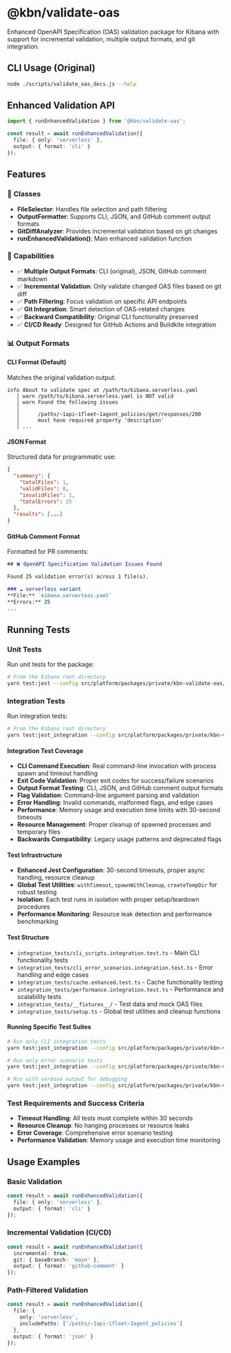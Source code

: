 # @kbn/validate-oas

Enhanced OpenAPI Specification (OAS) validation package for Kibana with support for incremental validation, multiple output formats, and git integration.

## CLI Usage (Original)

```bash
node ./scripts/validate_oas_docs.js --help
```

## Enhanced Validation API

```typescript
import { runEnhancedValidation } from '@kbn/validate-oas';

const result = await runEnhancedValidation({
  file: { only: 'serverless' },
  output: { format: 'cli' }
});
```

## Features

### 🔧 **Classes**

- **FileSelector**: Handles file selection and path filtering
- **OutputFormatter**: Supports CLI, JSON, and GitHub comment output formats
- **GitDiffAnalyzer**: Provides incremental validation based on git changes
- **runEnhancedValidation()**: Main enhanced validation function

### 🎯 **Capabilities**

- ✅ **Multiple Output Formats**: CLI (original), JSON, GitHub comment markdown
- ✅ **Incremental Validation**: Only validate changed OAS files based on git diff
- ✅ **Path Filtering**: Focus validation on specific API endpoints
- ✅ **Git Integration**: Smart detection of OAS-related changes
- ✅ **Backward Compatibility**: Original CLI functionality preserved
- ✅ **CI/CD Ready**: Designed for GitHub Actions and Buildkite integration

### 📊 **Output Formats**

#### CLI Format (Default)
Matches the original validation output:
```
info About to validate spec at /path/to/kibana.serverless.yaml
   │ warn /path/to/kibana.serverless.yaml is NOT valid
   │ warn Found the following issues
   │
   │      /paths/~1api~1fleet~1agent_policies/get/responses/200
   │      must have required property 'description'
   │ ...
```

#### JSON Format
Structured data for programmatic use:
```json
{
  "summary": {
    "totalFiles": 1,
    "validFiles": 0,
    "invalidFiles": 1,
    "totalErrors": 25
  },
  "results": [...]
}
```

#### GitHub Comment Format
Formatted for PR comments:
```markdown
## ❌ OpenAPI Specification Validation Issues Found

Found 25 validation error(s) across 1 file(s).

### ☁️ serverless variant
**File:** `kibana.serverless.yaml`
**Errors:** 25
...
```

## Running Tests

### Unit Tests

Run unit tests for the package:

```bash
# From the Kibana root directory
yarn test:jest --config src/platform/packages/private/kbn-validate-oas/jest.config.js
```

### Integration Tests

Run integration tests:

```bash
# From the Kibana root directory
yarn test:jest_integration --config src/platform/packages/private/kbn-validate-oas/jest.integration.config.js
```

#### Integration Test Coverage

- **CLI Command Execution**: Real command-line invocation with process spawn and timeout handling
- **Exit Code Validation**: Proper exit codes for success/failure scenarios  
- **Output Format Testing**: CLI, JSON, and GitHub comment output formats
- **Flag Validation**: Command-line argument parsing and validation
- **Error Handling**: Invalid commands, malformed flags, and edge cases
- **Performance**: Memory usage and execution time limits with 30-second timeouts
- **Resource Management**: Proper cleanup of spawned processes and temporary files
- **Backwards Compatibility**: Legacy usage patterns and deprecated flags

#### Test Infrastructure

- **Enhanced Jest Configuration**: 30-second timeouts, proper async handling, resource cleanup
- **Global Test Utilities**: `withTimeout`, `spawnWithCleanup`, `createTempDir` for robust testing
- **Isolation**: Each test runs in isolation with proper setup/teardown procedures
- **Performance Monitoring**: Resource leak detection and performance benchmarking

#### Test Structure

- `integration_tests/cli_scripts.integration.test.ts` - Main CLI functionality tests
- `integration_tests/cli_error_scenarios.integration.test.ts` - Error handling and edge cases
- `integration_tests/cache.enhanced.test.ts` - Cache functionality testing
- `integration_tests/performance.integration.test.ts` - Performance and scalability tests
- `integration_tests/__fixtures__/` - Test data and mock OAS files
- `integration_tests/setup.ts` - Global test utilities and cleanup functions

#### Running Specific Test Suites

```bash
# Run only CLI integration tests
yarn test:jest_integration --config src/platform/packages/private/kbn-validate-oas/jest.integration.config.js --testNamePattern="CLI Scripts Integration"

# Run only error scenario tests  
yarn test:jest_integration --config src/platform/packages/private/kbn-validate-oas/jest.integration.config.js --testNamePattern="Error Scenarios"

# Run with verbose output for debugging
yarn test:jest_integration --config src/platform/packages/private/kbn-validate-oas/jest.integration.config.js --verbose
```

### Test Requirements and Success Criteria

- **Timeout Handling**: All tests must complete within 30 seconds
- **Resource Cleanup**: No hanging processes or resource leaks
- **Error Coverage**: Comprehensive error scenario testing
- **Performance Validation**: Memory usage and execution time monitoring

## Usage Examples

### Basic Validation
```typescript
const result = await runEnhancedValidation({
  file: { only: 'serverless' },
  output: { format: 'cli' }
});
```

### Incremental Validation (CI/CD)
```typescript
const result = await runEnhancedValidation({
  incremental: true,
  git: { baseBranch: 'main' },
  output: { format: 'github-comment' }
});
```

### Path-Filtered Validation
```typescript
const result = await runEnhancedValidation({
  file: { 
    only: 'serverless',
    includePaths: ['/paths/~1api~1fleet~1agent_policies']
  },
  output: { format: 'json' }
});
```
